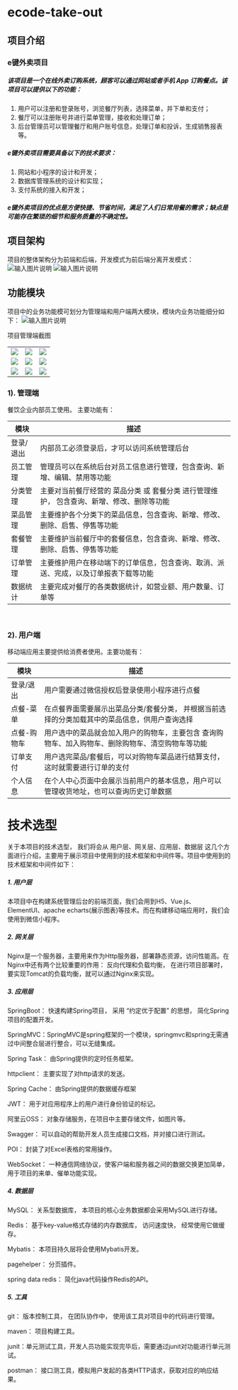 # ecode-take-out

## 项目介绍
### e键外卖项目 

##### 该项目是一个在线外卖订购系统，顾客可以通过网站或者手机 App 订购餐点。该项目可以提供以下的功能：

1. 用户可以注册和登录账号，浏览餐厅列表，选择菜单，并下单和支付；
2. 餐厅可以注册账号并进行菜单管理，接收和处理订单；
3. 后台管理员可以管理餐厅和用户账号信息，处理订单和投诉，生成销售报表等。
         

##### e键外卖项目需要具备以下的技术要求：

1. 网站和小程序的设计和开发； 
2. 数据库管理系统的设计和实现； 
3. 支付系统的接入和开发；

               
##### e键外卖项目的优点是方便快捷、节省时间，满足了人们日常用餐的需求；缺点是可能存在繁琐的细节和服务质量的不确定性。

## 项目架构
项目的整体架构分为前端和后端，开发模式为前后端分离开发模式：
![输入图片说明](images/1.png)
![输入图片说明](images/3.png)

## 功能模块
项目中的业务功能模可划分为管理端和用户端两大模块，模块内业务功能细分如下：
![输入图片说明](images/2.png)


项目管理端截图

|                                                              |                                                              |                                                              |
| ------------------------------------------------------------ | ------------------------------------------------------------ | ------------------------------------------------------------ |
| ![](images/1.workSpace.png) | ![](images/9.shopStatusManger.png) | ![](images/2.dateView.png) |
| ![](images/3.orderManger.png) | ![](images/4.stemalManger.png) | ![](images/5.dishManger.png) |
| ![](images/6.manger.png) | ![](images/7.addDishOrSteaml.png) | ![](images/8.employeeManger.png) |


### 1). 管理端

餐饮企业内部员工使用。 主要功能有：

| 模块      | 描述                                                         |
| --------- | ------------------------------------------------------------ |
| 登录/退出 | 内部员工必须登录后，才可以访问系统管理后台                   |
| 员工管理  | 管理员可以在系统后台对员工信息进行管理，包含查询、新增、编辑、禁用等功能 |
| 分类管理  | 主要对当前餐厅经营的 菜品分类 或 套餐分类 进行管理维护， 包含查询、新增、修改、删除等功能 |
| 菜品管理  | 主要维护各个分类下的菜品信息，包含查询、新增、修改、删除、启售、停售等功能 |
| 套餐管理  | 主要维护当前餐厅中的套餐信息，包含查询、新增、修改、删除、启售、停售等功能 |
| 订单管理  | 主要维护用户在移动端下的订单信息，包含查询、取消、派送、完成，以及订单报表下载等功能 |
| 数据统计  | 主要完成对餐厅的各类数据统计，如营业额、用户数量、订单等     |


​

### 2). 用户端

移动端应用主要提供给消费者使用。主要功能有：

| 模块        | 描述                                                         |
| ----------- | ------------------------------------------------------------ |
| 登录/退出   | 用户需要通过微信授权后登录使用小程序进行点餐                 |
| 点餐-菜单   | 在点餐界面需要展示出菜品分类/套餐分类， 并根据当前选择的分类加载其中的菜品信息，供用户查询选择 |
| 点餐-购物车 | 用户选中的菜品就会加入用户的购物车，主要包含 查询购物车、加入购物车、删除购物车、清空购物车等功能 |
| 订单支付    | 用户选完菜品/套餐后，可以对购物车菜品进行结算支付，这时就需要进行订单的支付 |
| 个人信息    | 在个人中心页面中会展示当前用户的基本信息，用户可以管理收货地址，也可以查询历史订单数据 |


# 技术选型

关于本项目的技术选型， 我们将会从 用户层、网关层、应用层、数据层 这几个方面进行介绍，主要用于展示项目中使用到的技术框架和中间件等。项目中使用到的技术框架和中间件如下：

##### 1. 用户层

   本项目中在构建系统管理后台的前端页面，我们会用到H5、Vue.js、ElementUI、apache echarts(展示图表)等技术。而在构建移动端应用时，我们会使用到微信小程序。

##### 2. 网关层

   Nginx是一个服务器，主要用来作为Http服务器，部署静态资源，访问性能高。在Nginx中还有两个比较重要的作用： 反向代理和负载均衡， 在进行项目部署时，要实现Tomcat的负载均衡，就可以通过Nginx来实现。

##### 3. 应用层

   SpringBoot： 快速构建Spring项目， 采用 “约定优于配置” 的思想， 简化Spring项目的配置开发。

   SpringMVC：SpringMVC是spring框架的一个模块，springmvc和spring无需通过中间整合层进行整合，可以无缝集成。

   Spring Task： 由Spring提供的定时任务框架。

   httpclient： 主要实现了对http请求的发送。

   Spring Cache： 由Spring提供的数据缓存框架

   JWT： 用于对应用程序上的用户进行身份验证的标记。

   阿里云OSS： 对象存储服务，在项目中主要存储文件，如图片等。

   Swagger： 可以自动的帮助开发人员生成接口文档，并对接口进行测试。

   POI： 封装了对Excel表格的常用操作。

   WebSocket： 一种通信网络协议，使客户端和服务器之间的数据交换更加简单，用于项目的来单、催单功能实现。

##### 4. 数据层

   MySQL： 关系型数据库， 本项目的核心业务数据都会采用MySQL进行存储。

   Redis： 基于key-value格式存储的内存数据库， 访问速度快， 经常使用它做缓存。

   Mybatis： 本项目持久层将会使用Mybatis开发。

   pagehelper： 分页插件。

   spring data redis： 简化java代码操作Redis的API。

##### 5. 工具

   git： 版本控制工具， 在团队协作中， 使用该工具对项目中的代码进行管理。

   maven： 项目构建工具。

   junit：单元测试工具，开发人员功能实现完毕后，需要通过junit对功能进行单元测试。

   postman： 接口测工具，模拟用户发起的各类HTTP请求，获取对应的响应结果。	
   	


